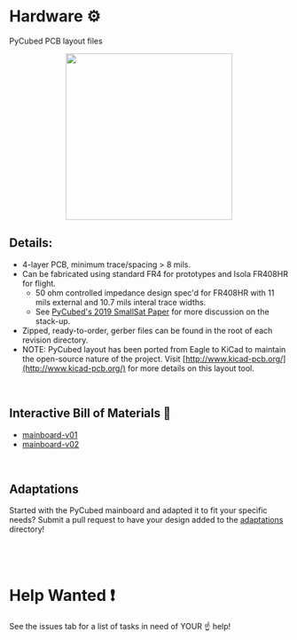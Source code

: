 # Hardware ⚙
PyCubed PCB layout files

<p align="middle">
  <img width="300" src="https://github.com/pycubed/documentation/blob/master/images/PyCubed_mainboard-v02.png">
</p>

## Details:
- 4-layer PCB, minimum trace/spacing > 8 mils.
- Can be fabricated using standard FR4 for prototypes and Isola FR408HR for flight.
  - 50 ohm controlled impedance design spec'd for FR408HR with 11 mils external and 10.7 mils interal trace widths.
  - See [PyCubed's 2019 SmallSat Paper](https://github.com/pycubed/documentation/blob/master/PyCubed_smallsat-paper.pdf) for more discussion on the stack-up.
- Zipped, ready-to-order, gerber files can be found in the root of each revision directory. 
- NOTE: PyCubed layout has been ported from Eagle to KiCad to maintain the open-source nature of the project. Visit [http://www.kicad-pcb.org/](http://www.kicad-pcb.org/) for more details on this layout tool.
<br>

## Interactive Bill of Materials 🛒
- [mainboard-v01](https://pycubed.github.io/hardware/mainboard-v01)
- [mainboard-v02](https://pycubed.github.io/hardware/mainboard-v02)
<br>

## Adaptations
Started with the PyCubed mainboard and adapted it to fit your specific needs? Submit a pull request to have your design added to the [adaptations](adaptations) directory!
<br>
<br>
<br>
<br>

# Help Wanted ❗
See the issues tab for a list of tasks in need of YOUR ☝ help!
